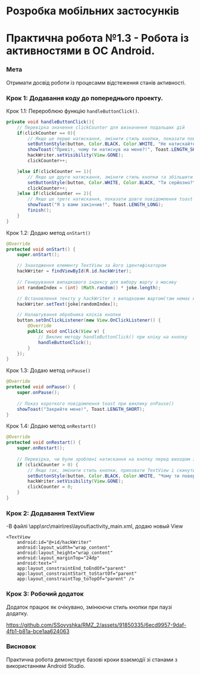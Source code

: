# Розробка мобільних застосунків

# Практична робота №1.3 - Робота із активностями в ОС Android.

### Мета
Отримати досвід роботи із процесамм відстеження станів активності.

### Крок 1: Додавання коду до попереднього проекту.
Крок 1.1: Перероблюю функцію ```handleButtonClick()```.
```java
private void handleButtonClick(){
    // Перевірка значення clickCounter для визначення подальших дій
    if(clickCounter == 0){
        // Якщо це перше натискання, змінити стиль кнопки, показати повідомлення toast, приховати hackWriter та збільшити clickCounter
        setButtonStyle(button, Color.BLACK, Color.WHITE, "Не натискайте більше на мене!");
        showToast("Привіт, чому ти натиснув на мене?!", Toast.LENGTH_SHORT);
        hackWriter.setVisibility(View.GONE);
        clickCounter++;

    }else if(clickCounter == 1){
        // Якщо це друге натискання, змінити стиль кнопки та збільшити clickCounter
        setButtonStyle(button, Color.WHITE, Color.BLACK, "Ти серйозно?");
        clickCounter++;
    }else if(clickCounter == 2){
        // Якщо це третє натискання, показати довге повідомлення toast та завершити діяльність
        showToast("Я з вами закінчив!", Toast.LENGTH_LONG);
        finish();
    }
}
```
Крок 1.2: Додаю метод ```onStart()```
```java
@Override
protected void onStart() {
    super.onStart();

    // Знаходження елементу TextView за його ідентифікатором
    hackWriter = findViewById(R.id.hackWriter);
    
    // Генерування випадкового індексу для вибору жарту з масиву
    int randomIndex = (int) (Math.random() * joke.length);

    // Встановлення тексту у hackWriter з випадковим жартом(там немає жартів)
    hackWriter.setText(joke[randomIndex]);

    // Налаштування обробника кліків кнопки
    button.setOnClickListener(new View.OnClickListener() {
        @Override
        public void onClick(View v) {
            // Виклик методу handleButtonClick() при кліку на кнопку
            handleButtonClick();
        }
    });
}
```
Крок 1.3: Додаю метод ```onPause()```
```java
@Override
protected void onPause() {
    super.onPause();
    
    // Показ короткого повідомлення toast при виклику onPause()
    showToast("Закрийте мене!", Toast.LENGTH_SHORT);
}
```

Крок 1.4: Додаю метод ```onRestart()```
```java
@Override
protected void onRestart() {
    super.onRestart();
    
    // Перевірка, чи були зроблені натискання на кнопку перед виходом з активності
    if (clickCounter > 0) {
        // Якщо так, змінити стиль кнопки, приховати TextView і скинути лічильник натискань
        setButtonStyle(button, Color.BLACK, Color.WHITE, "Чому ти повернувся?");
        hackWriter.setVisibility(View.GONE);
        clickCounter = 0;
    }
}
```

### Крок 2: Додавання TextView
-В файлі \app\src\main\res\layout\activity_main.xml, додаю новый View

```
<TextView
    android:id="@+id/hackWriter"
    android:layout_width="wrap_content"
    android:layout_height="wrap_content"
    android:layout_marginTop="24dp"
    android:text=""
    app:layout_constraintEnd_toEndOf="parent"
    app:layout_constraintStart_toStartOf="parent"
    app:layout_constraintTop_toTopOf="parent" />
```


### Крок 3: Робочий додаток
Додаток працює як очікувано, змінюючи стиль кнопки при паузі додатку.

https://github.com/SSovyshka/RMZ_2/assets/91850335/6ecd9957-9daf-4fb1-b81a-bce1aa624063




### Висновок
Практична робота демонструє базові кроки взаємодії зі станами з використанням Android Studio.
